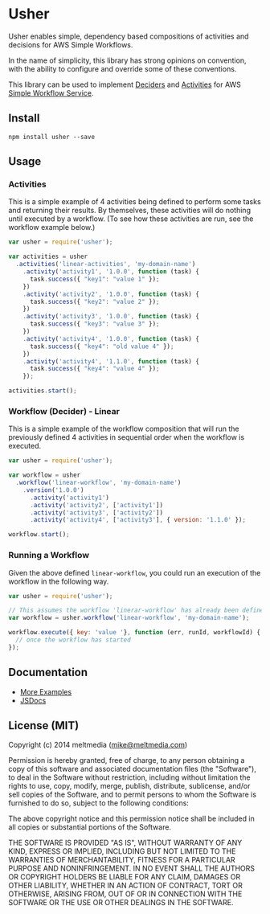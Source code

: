 Usher
=====

Usher enables simple, dependency based compositions of activities and decisions for AWS Simple Workflows.

In the name of simplicity, this library has strong opinions on convention, with the ability to configure and override some of these conventions.

This library can be used to implement [Deciders](http://docs.aws.amazon.com/amazonswf/latest/developerguide/swf-dev-actors.html#swf-dev-actors-deciders) and [Activities](http://docs.aws.amazon.com/amazonswf/latest/developerguide/swf-dev-actors.html#swf-dev-actors-activities) for AWS [Simple Workflow Service](http://aws.amazon.com/swf/).


## Install

```
npm install usher --save
```

## Usage

### Activities

This is a simple example of 4 activities being defined to perform some tasks and returning their results. By themselves, these activities will do nothing until executed by a workflow. (To see how these activities are run, see the workflow example below.)

``` javascript
var usher = require('usher');

var activities = usher
  .activities('linear-activities', 'my-domain-name')
    .activity('activity1', '1.0.0', function (task) {
      task.success({ "key1": "value 1" });
    })
    .activity('activity2', '1.0.0', function (task) {
      task.success({ "key2": "value 2" });
    })
    .activity('activity3', '1.0.0', function (task) {
      task.success({ "key3": "value 3" });
    })
    .activity('activity4', '1.0.0', function (task) {
      task.success({ "key4": "old value 4" });
    })
    .activity('activity4', '1.1.0', function (task) {
      task.success({ "key4": "value 4" });
    });

activities.start();
```

### Workflow (Decider) - Linear

This is a simple example of the workflow composition that will run the previously defined 4 activities in sequential order when the workflow is executed.

``` javascript
var usher = require('usher');

var workflow = usher
  .workflow('linear-workflow', 'my-domain-name')
    .version('1.0.0')
      .activity('activity1')
      .activity('activity2', ['activity1'])
      .activity('activity3', ['activity2'])
      .activity('activity4', ['activity3'], { version: '1.1.0' });

workflow.start();
```

### Running a Workflow

Given the above defined `linear-workflow`, you could run an execution of the workflow in the following way.

``` javascript
var usher = require('usher');

// This assumes the workflow 'linerar-workflow' has already been defined previously
var workflow = usher.workflow('linear-workflow', 'my-domain-name');

workflow.execute({ key: 'value '}, function (err, runId, workflowId) {
  // once the workflow has started
});
```

## Documentation

+ [More Examples](./examples)
+ [JSDocs](./docs)

## License (MIT)

Copyright (c) 2014 meltmedia (mike@meltmedia.com)

Permission is hereby granted, free of charge, to any person obtaining a copy
of this software and associated documentation files (the "Software"), to deal
in the Software without restriction, including without limitation the rights
to use, copy, modify, merge, publish, distribute, sublicense, and/or sell
copies of the Software, and to permit persons to whom the Software is
furnished to do so, subject to the following conditions:

The above copyright notice and this permission notice shall be included in
all copies or substantial portions of the Software.

THE SOFTWARE IS PROVIDED "AS IS", WITHOUT WARRANTY OF ANY KIND, EXPRESS OR
IMPLIED, INCLUDING BUT NOT LIMITED TO THE WARRANTIES OF MERCHANTABILITY,
FITNESS FOR A PARTICULAR PURPOSE AND NONINFRINGEMENT. IN NO EVENT SHALL THE
AUTHORS OR COPYRIGHT HOLDERS BE LIABLE FOR ANY CLAIM, DAMAGES OR OTHER
LIABILITY, WHETHER IN AN ACTION OF CONTRACT, TORT OR OTHERWISE, ARISING FROM,
OUT OF OR IN CONNECTION WITH THE SOFTWARE OR THE USE OR OTHER DEALINGS IN
THE SOFTWARE.
